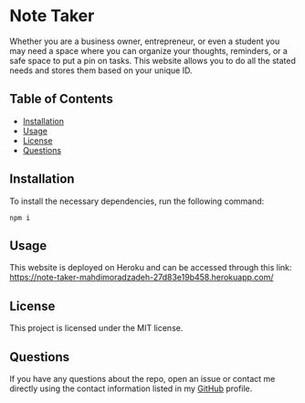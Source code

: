 # Note Taker
Whether you are a business owner, entrepreneur, or even a student you may need a space where you can organize your thoughts, reminders, or a safe space to put a pin on tasks. This website allows you to do all the stated needs and stores them based on your unique ID.

## Table of Contents
* [Installation](#installation)
* [Usage](#usage)
* [License](#license)
* [Questions](#questions)

## Installation
To install the necessary dependencies, run the following command:
```
npm i
```

## Usage
This website is deployed on Heroku and can be accessed through this link: https://note-taker-mahdimoradzadeh-27d83e19b458.herokuapp.com/

## License
This project is licensed under the MIT license.

## Questions
If you have any questions about the repo, open an issue or contact me directly using the contact information listed in my [GitHub](https://github.com/Mahdi-Moradzadeh) profile.


